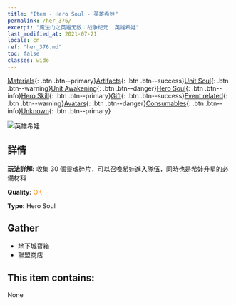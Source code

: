 ```yaml
---
title: "Item - Hero Soul - 英雄希娃"
permalink: /her_376/
excerpt: "魔法门之英雄无敌：战争纪元  英雄希娃"
last_modified_at: 2021-07-21
locale: cn
ref: "her_376.md"
toc: false
classes: wide
---
```

 [Materials](/ItemsCN/){: .btn .btn--primary}[Artifacts](/ItemsCN/Artifacts/){: .btn .btn--success}[Unit Soul](/ItemsCN/UnitSoul/){: .btn .btn--warning}[Unit Awakening](/ItemsCN/UnitAwakening/){: .btn .btn--danger}[Hero Soul](/ItemsCN/HeroSoul/){: .btn .btn--info}[Hero Skill](/ItemsCN/HeroSkill/){: .btn .btn--primary}[Gift](/ItemsCN/Gift/){: .btn .btn--success}[Event related](/ItemsCN/Events/){: .btn .btn--warning}[Avatars](/ItemsCN/Avatars/){: .btn .btn--danger}[Consumables](/ItemsCN/Consumables/){: .btn .btn--info}[Unknown](/ItemsCN/Unknown/){: .btn .btn--primary}

 ![英雄希娃](/images/h/h_Shiwa.jpg)

## 詳情
 **玩法詳解:** 收集 30 個靈魂碎片，可以召喚希娃進入隊伍，同時也是希娃升星的必備材料

 **Quality:** <span style="color: #FF8C00">OK</span>

 **Type:** Hero Soul

## Gather

*    地下城寶箱 
*    聯盟商店 

## This item contains:

  None


